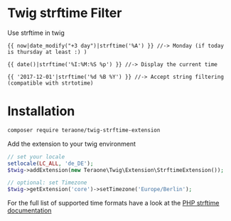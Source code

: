 # Twig strftime Filter
Use strftime in twig

```twig 
{{ now|date_modify("+3 day")|strftime('%A') }} //-> Monday (if today is thursday at least :) )

{{ date()|strftime('%I:%M:%S %p') }} //-> Display the current time

{{ '2017-12-01'|strftime('%d %B %Y') }} //-> Accept string filtering (compatible with strtotime)

```

# Installation
```bash
composer require teraone/twig-strftime-extension
```

Add the extension to your twig environment
```php
// set your locale
setlocale(LC_ALL, 'de_DE');
$twig->addExtension(new Teraone\Twig\Extension\StrftimeExtension());

// optional: set Timezone
$twig->getExtension('core')->setTimezone('Europe/Berlin');
```

For the full list of supported time formats have a look at the <a href="http://php.net/manual/en/function.strftime.php">PHP strftime documentation</a>
